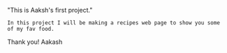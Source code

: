 "This is Aaksh's first project."

    In this project I will be making a recipes web page to show you some of my fav food.
        
Thank you!
Aakash